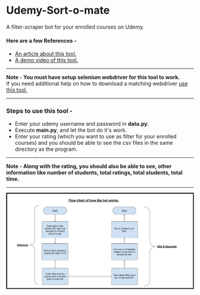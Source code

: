 # Udemy-Sort-o-mate
A filter-scraper bot for your enrolled courses on Udemy.

#### Here are a few References -
* [An article about this tool.](https://medium.com/@ashishamar1999/how-i-built-a-bot-for-udemy-which-acts-as-a-secondary-filter-for-my-courses-380c41dd0d35)
* [A demo video of this tool.]()

----------------------------------------------------------------------------------------------------------------------------------------
__Note - You must have setup selenium webdriver for this tool to work.__ <br />
If you need additional help on how to download a matching webdriver [use this tool.](https://github.com/Ashishamar99/WebDriver-Downloader)

----------------------------------------------------------------------------------------------------------------------------------------

### Steps to use this tool -
* Enter your udemy username and password in __data.py.__
* Execute __main.py__, and let the bot do it's work.
* Enter your rating (which you want to use as filter for your enrolled courses) and you should be able to see the csv files in the same directory as the program.

----------------------------------------------------------------------------------------------------------------------------------------

__Note - Along with the rating, you should also be able to see, other information like number of students, total ratings, total students, total time.__

----------------------------------------------------------------------------------------------------------------------------------------

![Flow chart of the bot.](https://github.com/Ashishamar99/Udemy-Sort-o-mate/blob/main/Flowchart%20with%20border.jpg)
